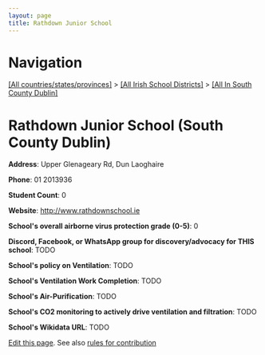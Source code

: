 ```yaml
---
layout: page
title: Rathdown Junior School
---
```

# Navigation

[[All countries/states/provinces]](../../..) > [[All Irish School Districts]](../..) > [[All In South County Dublin]](..)

# Rathdown Junior School (South County Dublin)

**Address**: Upper Glenageary Rd, Dun Laoghaire

**Phone**: 01 2013936

**Student Count**: 0

**Website**: <http://www.rathdownschool.ie>

**School's overall airborne virus protection grade (0-5)**: 0

**Discord, Facebook, or WhatsApp group for discovery/advocacy for THIS school**: TODO

**School's policy on Ventilation**: TODO

**School's Ventilation Work Completion**: TODO

**School's Air-Purification**: TODO

**School's CO2 monitoring to actively drive ventilation and filtration**: TODO

**School's Wikidata URL**: TODO


[Edit this page](https://github.com/ventilate-schools/Ireland/edit/main/./Dublin_South_County_Dublin/Rathdown_Junior_School.md). See also [rules for contribution](../../../contribution-rules/)